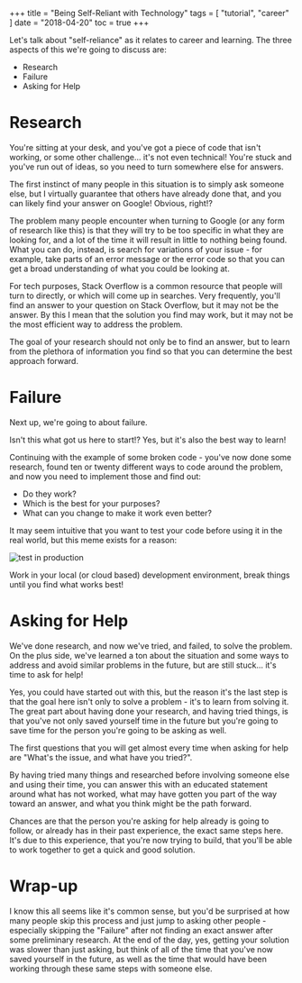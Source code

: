 +++
title = "Being Self-Reliant with Technology"
tags = [
    "tutorial",
    "career"
]
date = "2018-04-20"
toc = true
+++


Let's talk about "self-reliance" as it relates to career and learning. The three aspects of this we're going to discuss are:

- Research
- Failure
- Asking for Help

# Research
You're sitting at your desk, and you've got a piece of code that isn't working, or some other challenge... it's not even technical! You're stuck and you've run out of ideas, so you need to turn somewhere else for answers.

The first instinct of many people in this situation is to simply ask someone else, but I virtually guarantee that others have already done that, and you can likely find your answer on Google! Obvious, right!?

The problem many people encounter when turning to Google (or any form of research like this) is that they will try to be too specific in what they are looking for, and a lot of the time it will result in little to nothing being found. What you can do, instead, is search for variations of your issue - for example, take parts of an error message or the error code so that you can get a broad understanding of what you could be looking at.

For tech purposes, Stack Overflow is a common resource that people will turn to directly, or which will come up in searches. Very frequently, you'll find an answer to your question on Stack Overflow, but it may not be the answer. By this I mean that the solution you find may work, but it may not be the most efficient way to address the problem. 

The goal of your research should not only be to find an answer, but to learn from the plethora of information you find so that you can determine the best approach forward.

# Failure
Next up, we're going to about failure.

Isn't this what got us here to start!? Yes, but it's also the best way to learn!

Continuing with the example of some broken code - you've now done some research, found ten or twenty different ways to code around the problem, and now you need to implement those and find out:

- Do they work?
- Which is the best for your purposes?
- What can you change to make it work even better?

It may seem intuitive that you want to test your code before using it in the real world, but this meme exists for a reason:

![test in production](https://msdnshared.blob.core.windows.net/media/MSDNBlogsFS/prod.evol.blogs.msdn.com/CommunityServer.Blogs.Components.WeblogFiles/00/00/01/32/02/metablogapi/8054.image_thumb_35C6E986.png)

Work in your local (or cloud based) development environment, break things until you find what works best!

# Asking for Help
We've done research, and now we've tried, and failed, to solve the problem. On the plus side, we've learned a ton about the situation and some ways to address and avoid similar problems in the future, but are still stuck... it's time to ask for help!

Yes, you could have started out with this, but the reason it's the last step is that the goal here isn't only to solve a problem - it's to learn from solving it. The great part about having done your research, and having tried things, is that you've not only saved yourself time in the future but you're going to save time for the person you're going to be asking as well.

The first questions that you will get almost every time when asking for help are "What's the issue, and what have you tried?".

By having tried many things and researched before involving someone else and using their time, you can answer this with an educated statement around what has not worked, what may have gotten you part of the way toward an answer, and what you think might be the path forward.

Chances are that the person you're asking for help already is going to follow, or already has in their past experience, the exact same steps here. It's due to this experience, that you're now trying to build, that you'll be able to work together to get a quick and good solution.

# Wrap-up

I know this all seems like it's common sense, but you'd be surprised at how many people skip this process and just jump to asking other people - especially skipping the "Failure" after not finding an exact answer after some preliminary research. At the end of the day, yes, getting your solution was slower than just asking, but think of all of the time that you've now saved yourself in the future, as well as the time that would have been working through these same steps with someone else.
